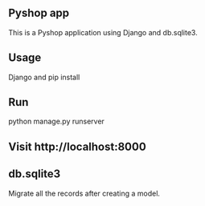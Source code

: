 ## Pyshop app <br>
This is a Pyshop application using Django and db.sqlite3. <br>

## Usage <br>
Django and pip install <br>

## Run <br>
python manage.py runserver <br>

## Visit http://localhost:8000 <br>

## db.sqlite3 <br>
Migrate all the records after creating a model.